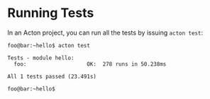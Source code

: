 # Running Tests

In an Acton project, you can run all the tests by issuing `acton test`:

```console
foo@bar:~hello$ acton test

Tests - module hello:
  foo:                   OK:  278 runs in 50.238ms

All 1 tests passed (23.491s)

foo@bar:~hello$ 
```
